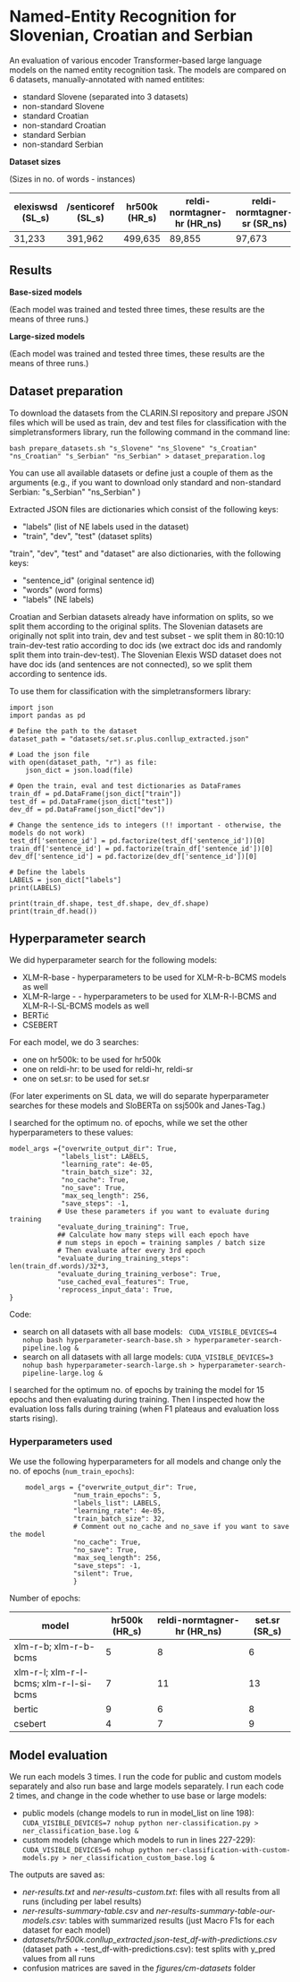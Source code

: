 # Named-Entity Recognition for Slovenian, Croatian and Serbian

An evaluation of various encoder Transformer-based large language models on the named entity recognition task. The models are compared on 6 datasets, manually-annotated with named entitites:
 - standard Slovene (separated into 3 datasets)
 - non-standard Slovene
 - standard Croatian
 - non-standard Croatian
 - standard Serbian
 - non-standard Serbian

**Dataset sizes**

(Sizes in no. of words - instances)

| elexiswsd (SL_s) | /senticoref (SL_s) | hr500k (HR_s) | reldi-normtagner-hr (HR_ns) | reldi-normtagner-sr (SR_ns) | set.sr.plus (SR_s) | ssj500k (SL_s) | Janes-Tag (SL_ns) |
|------------------|--------------------|---------------|-----------------------------|-----------------------------|--------------------|----------------|-------------------|
| 31,233           | 391,962            | 499,635       | 89,855                      | 97,673                      | 92,271             | 235,864        | 75,926            |

## Results

**Base-sized models**

(Each model was trained and tested three times, these results are the means of three runs.)




**Large-sized models**

(Each model was trained and tested three times, these results are the means of three runs.)


## Dataset preparation

To download the datasets from the CLARIN.SI repository and prepare JSON files which will be used as train, dev and test files for classification with the simpletransformers library, run the following command in the command line:

```
bash prepare_datasets.sh "s_Slovene" "ns_Slovene" "s_Croatian" "ns_Croatian" "s_Serbian" "ns_Serbian" > dataset_preparation.log
```

You can use all available datasets or define just a couple of them as the arguments (e.g., if you want to download only standard and non-standard Serbian: "s_Serbian" "ns_Serbian" )

Extracted JSON files are dictionaries which consist of the following keys:
 - "labels" (list of NE labels used in the dataset)
 - "train", "dev", "test" (dataset splits)

"train", "dev", "test" and "dataset" are also dictionaries, with the following keys:
 - "sentence_id" (original sentence id)
 - "words" (word forms)
 - "labels" (NE labels)

Croatian and Serbian datasets already have information on splits, so we split them according to the original splits. The Slovenian datasets are originally not split into train, dev and test subset - we split them in 80:10:10 train-dev-test ratio according to doc ids (we extract doc ids and randomly split them into train-dev-test). The Slovenian Elexis WSD dataset does not have doc ids (and sentences are not connected), so we split them according to sentence ids.

To use them for classification with the simpletransformers library:
```
import json
import pandas as pd

# Define the path to the dataset
dataset_path = "datasets/set.sr.plus.conllup_extracted.json"

# Load the json file
with open(dataset_path, "r") as file:
    json_dict = json.load(file)

# Open the train, eval and test dictionaries as DataFrames
train_df = pd.DataFrame(json_dict["train"])
test_df = pd.DataFrame(json_dict["test"])
dev_df = pd.DataFrame(json_dict["dev"])

# Change the sentence_ids to integers (!! important - otherwise, the models do not work)
test_df['sentence_id'] = pd.factorize(test_df['sentence_id'])[0]
train_df['sentence_id'] = pd.factorize(train_df['sentence_id'])[0]
dev_df['sentence_id'] = pd.factorize(dev_df['sentence_id'])[0]

# Define the labels
LABELS = json_dict["labels"]
print(LABELS)

print(train_df.shape, test_df.shape, dev_df.shape)
print(train_df.head())

```

## Hyperparameter search

We did hyperparameter search for the following models:
- XLM-R-base - hyperparameters to be used for XLM-R-b-BCMS models as well
- XLM-R-large - - hyperparameters to be used for XLM-R-l-BCMS and XLM-R-l-SL-BCMS models as well
- BERTić
- CSEBERT

For each model, we do 3 searches:
- one on hr500k: to be used for hr500k
- one on reldi-hr: to be used for reldi-hr, reldi-sr
- one on set.sr: to be used for set.sr

(For later experiments on SL data, we will do separate hyperparameter searches for these models and SloBERTa on ssj500k and Janes-Tag.)

I searched for the optimum no. of epochs, while we set the other hyperparameters to these values:

```
model_args ={"overwrite_output_dir": True,
             "labels_list": LABELS,
             "learning_rate": 4e-05,
             "train_batch_size": 32,
             "no_cache": True,
             "no_save": True,
             "max_seq_length": 256,
             "save_steps": -1,
            # Use these parameters if you want to evaluate during training
            "evaluate_during_training": True,
            ## Calculate how many steps will each epoch have
            # num steps in epoch = training samples / batch size
            # Then evaluate after every 3rd epoch
            "evaluate_during_training_steps": len(train_df.words)/32*3,
            "evaluate_during_training_verbose": True,
            "use_cached_eval_features": True,
            'reprocess_input_data': True,
}
```

Code:
- search on all datasets with all base models: ``` CUDA_VISIBLE_DEVICES=4 nohup bash hyperparameter-search-base.sh > hyperparameter-search-pipeline.log &```
- search on all datasets with all large models: ```CUDA_VISIBLE_DEVICES=3 nohup bash hyperparameter-search-large.sh > hyperparameter-search-pipeline-large.log &```

I searched for the optimum no. of epochs by training the model for 15 epochs and then evaluating during training. Then I inspected how the evaluation loss falls during training (when F1 plateaus and evaluation loss starts rising).

### Hyperparameters used 

We use the following hyperparameters for all models and change only the no. of epochs (`num_train_epochs`):

```
    model_args = {"overwrite_output_dir": True,
                "num_train_epochs": 5,
                "labels_list": LABELS,
                "learning_rate": 4e-05,
                "train_batch_size": 32,
                # Comment out no_cache and no_save if you want to save the model
                "no_cache": True,
                "no_save": True,
                "max_seq_length": 256,
                "save_steps": -1,
                "silent": True,
                }
```

Number of epochs:

| model | hr500k (HR_s) | reldi-normtagner-hr (HR_ns) | set.sr (SR_s) |
|---|---|---|---|
| xlm-r-b; xlm-r-b-bcms | 5 | 8 | 6 |
| xlm-r-l; xlm-r-l-bcms; xlm-r-l-si-bcms | 7 | 11 | 13 |
| bertic | 9 | 6 | 8 |
| csebert | 4 | 7 | 9 |


## Model evaluation

We run each models 3 times. I run the code for public and custom models separately and also run base and large models separately. I run each code 2 times, and change in the code whether to use base or large models:
- public models (change models to run in model_list on line 198): ```CUDA_VISIBLE_DEVICES=7 nohup python ner-classification.py > ner_classification_base.log &```
- custom models (change which models to run in lines 227-229): ```CUDA_VISIBLE_DEVICES=6 nohup python ner-classification-with-custom-models.py > ner_classification_custom_base.log &```

The outputs are saved as:
- *ner-results.txt* and *ner-results-custom.txt*: files with all results from all runs (including per label results)
- *ner-results-summary-table.csv* and *ner-results-summary-table-our-models.csv*: tables with summarized results (just Macro F1s for each dataset for each model)
- *datasets/hr500k.conllup_extracted.json-test_df-with-predictions.csv* (dataset path + -test_df-with-predictions.csv): test splits with y_pred values from all runs
- confusion matrices are saved in the *figures/cm-datasets* folder